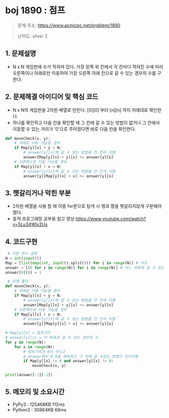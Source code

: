 # boj 1890 : 점프
> 문제 주소: https://www.acmicpc.net/problem/1890
> 
> 난이도: silver 2

## 1. 문제설명
- N x N 게임판에 수가 적혀져 있다. 가장 왼쪽 위 칸에서 각 칸마다 적혀진 수에 따라 오른쪽이나
아래로만 이동하여 가장 오른쪽 아래 칸으로 갈 수 있는 경우의 수를 구한다.

## 2. 문제해결 아이디어 및 핵심 코드
- N x N의 게임판을 2차원 배열로 만든다. [0][0] 부터 [n][n] 까지 차례대로 확인한다.
- 하나를 확인하고 다음 칸을 확인할 때 그 칸에 갈 수 있는 방법이 없거나
그 칸에서 이동할 수 있는 거리가 '0'으로 주어졌다면 바로 다음 칸을 확인한다.
```python
def moveCheck(x, y):
    # 아래로 이동 가능할 경우
    if Map[y][x] + y < N:
        # answer[y][x]에 갈 수 있는 방법을 전 칸과 더함
        answer[Map[y][x] + y][x] += answer[y][x]
    # 오른쪽으로 이동 가능할 경우
    if Map[y][x] + x < N:
        # answer[y][x]에 갈 수 있는 방법을 전 칸과 더함
        answer[y][Map[y][x] + x] += answer[y][x]
```

## 3. 햇갈리거나 막힌 부분
- 2차원 배열을 사용 할 때 이중 for문으로 탐색 시 행과 열을 햇갈리지않게 구분해야 했다.
- 동적 프로그래밍 공부용 참고 영상
  https://www.youtube.com/watch?v=5Lu34WIx2Us

## 4. 코드구현
``` python
 # 기본 변수 설정
N = int(input())
Map = [list(map(int, input().split())) for i in range(N)] # 지도
answer = [[0 for i in range(N)] for i in range(N)] # 어느 좌표에 갈 수 있는 경우의 수
answer[0][0] = 1

 # 문제 풀이
def moveCheck(x, y):
    # 아래로 이동 가능할 경우
    if Map[y][x] + y < N:
        # answer[y][x]에 갈 수 있는 방법을 전 칸과 더함
        answer[Map[y][x] + y][x] += answer[y][x]
    # 오른쪽으로 이동 가능할 경우
    if Map[y][x] + x < N:
        # answer[y][x]에 갈 수 있는 방법을 전 칸과 더함
        answer[y][Map[y][x] + x] += answer[y][x]

# Map[y][x] = 점프거리
# answer[y][x] = 이 좌표로 갈 수 있는 경우의 수
for y in range(N):
    for x in range(N):
        # 점프거리가 0이 아니고
        # answer에서 0,0을 제외하고 그 곳에 갈 수있는 방법이 있어야함
        if Map[y][x] != 0 and answer[y][x] != 0:
            moveCheck(x, y)

print(answer[-1][-1])
```
## 5. 메모리 및 소요시간
- PyPy3 :   125468KB	112ms
- Python3 :  30864KB	 68ms